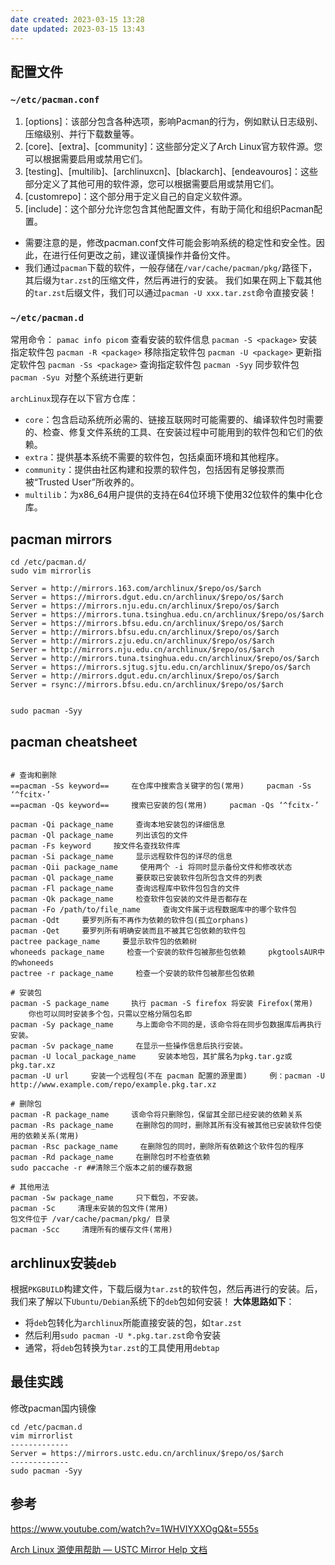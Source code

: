 ```yaml
---
date created: 2023-03-15 13:28
date updated: 2023-03-15 13:43
---
```


## 配置文件

### `~/etc/pacman.conf`

1. [options]：该部分包含各种选项，影响Pacman的行为，例如默认日志级别、压缩级别、并行下载数量等。
2. [core]、[extra]、[community]：这些部分定义了Arch Linux官方软件源。您可以根据需要启用或禁用它们。
3. [testing]、[multilib]、[archlinuxcn]、[blackarch]、[endeavouros]：这些部分定义了其他可用的软件源，您可以根据需要启用或禁用它们。
4. [customrepo]：这个部分用于定义自己的自定义软件源。
5. [include]：这个部分允许您包含其他配置文件，有助于简化和组织Pacman配置。

- 需要注意的是，修改pacman.conf文件可能会影响系统的稳定性和安全性。因此，在进行任何更改之前，建议谨慎操作并备份文件。
- 我们通过`pacman`下载的软件，一般存储在`/var/cache/pacman/pkg/`路径下，其后缀为`tar.zst`的压缩文件，然后再进行的安装。
  我们如果在网上下载其他的`tar.zst`后缀文件，我们可以通过`pacman -U xxx.tar.zst`命令直接安装！

### `~/etc/pacman.d`

常用命令：
`pamac info picom`      查看安装的软件信息
`pacman -S <package>`      安装指定软件包
`pacman -R <package>`      移除指定软件包
`pacman -U <package>`      更新指定软件包
`pacman -Ss <package>`     查询指定软件包
`pacman -Syy`            同步软件包
`pacman -Syu`            对整个系统进行更新

`archLinux`现存在以下官方仓库：

- `core`：包含启动系统所必需的、链接互联网时可能需要的、编译软件包时需要的、检查、修复文件系统的工具、在安装过程中可能用到的软件包和它们的依赖。
- `extra`：提供基本系统不需要的软件包，包括桌面环境和其他程序。
- `community`：提供由社区构建和投票的软件包，包括因有足够投票而被“Trusted User”所收养的。
- `multilib`：为x86_64用户提供的支持在64位环境下使用32位软件的集中化仓库。

## pacman mirrors

```shell
cd /etc/pacman.d/
sudo vim mirrorlis

Server = http://mirrors.163.com/archlinux/$repo/os/$arch
Server = https://mirrors.dgut.edu.cn/archlinux/$repo/os/$arch
Server = https://mirrors.nju.edu.cn/archlinux/$repo/os/$arch
Server = https://mirrors.tuna.tsinghua.edu.cn/archlinux/$repo/os/$arch
Server = https://mirrors.bfsu.edu.cn/archlinux/$repo/os/$arch
Server = http://mirrors.bfsu.edu.cn/archlinux/$repo/os/$arch
Server = http://mirrors.zju.edu.cn/archlinux/$repo/os/$arch
Server = http://mirrors.nju.edu.cn/archlinux/$repo/os/$arch
Server = http://mirrors.tuna.tsinghua.edu.cn/archlinux/$repo/os/$arch
Server = https://mirrors.sjtug.sjtu.edu.cn/archlinux/$repo/os/$arch
Server = http://mirrors.dgut.edu.cn/archlinux/$repo/os/$arch
Server = rsync://mirrors.bfsu.edu.cn/archlinux/$repo/os/$arch


sudo pacman -Syy
```

## pacman  cheatsheet

```shell

# 查询和删除
==pacman -Ss keyword==     在仓库中搜索含关键字的包(常用)     pacman -Ss ‘^fcitx-’
==pacman -Qs keyword==     搜索已安装的包(常用)     pacman -Qs ‘^fcitx-’

pacman -Qi package_name     查询本地安装包的详细信息
pacman -Ql package_name     列出该包的文件
pacman -Fs keyword     按文件名查找软件库
pacman -Si package_name     显示远程软件包的详尽的信息
pacman -Qii package_name     使用两个 -i 将同时显示备份文件和修改状态
pacman -Ql package_name     要获取已安装软件包所包含文件的列表
pacman -Fl package_name     查询远程库中软件包包含的文件
pacman -Qk package_name     检查软件包安装的文件是否都存在
pacman -Fo /path/to/file_name     查询文件属于远程数据库中的哪个软件包
pacman -Qdt     要罗列所有不再作为依赖的软件包(孤立orphans)
pacman -Qet     要罗列所有明确安装而且不被其它包依赖的软件包
pactree package_name     要显示软件包的依赖树
whoneeds package_name     检查一个安装的软件包被那些包依赖     pkgtoolsAUR中的whoneeds
pactree -r package_name     检查一个安装的软件包被那些包依赖

# 安装包
pacman -S package_name     执行 pacman -S firefox 将安装 Firefox(常用)     你也可以同时安装多个包，只需以空格分隔包名即
pacman -Sy package_name     与上面命令不同的是，该命令将在同步包数据库后再执行安装。
pacman -Sv package_name     在显示一些操作信息后执行安装。
pacman -U local_package_name     安装本地包，其扩展名为pkg.tar.gz或pkg.tar.xz
pacman -U url     安装一个远程包(不在 pacman 配置的源里面)     例：pacman -U http://www.example.com/repo/example.pkg.tar.xz

# 删除包
pacman -R package_name     该命令将只删除包，保留其全部已经安装的依赖关系
pacman -Rs package_name     在删除包的同时，删除其所有没有被其他已安装软件包使用的依赖关系(常用)
pacman -Rsc package_name     在删除包的同时，删除所有依赖这个软件包的程序
pacman -Rd package_name     在删除包时不检查依赖
sudo paccache -r ##清除三个版本之前的缓存数据

# 其他用法
pacman -Sw package_name     只下载包，不安装。
pacman -Sc     清理未安装的包文件(常用)
包文件位于 /var/cache/pacman/pkg/ 目录
pacman -Scc     清理所有的缓存文件(常用)
```

## archlinux安装`deb`

根据`PKGBUILD`构建文件，下载后缀为`tar.zst`的软件包，然后再进行的安装。后，我们来了解以下`Ubuntu/Debian`系统下的`deb`包如何安装！
**大体思路如下**：

- 将`deb`包转化为`archlinux`所能直接安装的包，如`tar.zst`
- 然后利用`sudo pacman -U *.pkg.tar.zst`命令安装
- 通常，将`deb`包转换为`tar.zst`的工具使用用`debtap` 

## 最佳实践

修改pacman国内镜像
```shell
cd /etc/pacman.d
vim mirrorlist
-------------
Server = https://mirrors.ustc.edu.cn/archlinux/$repo/os/$arch
-------------
sudo pacman -Syy
```

## 参考

<https://www.youtube.com/watch?v=1WHVIYXXOgQ&t=555s>

[Arch Linux 源使用帮助 — USTC Mirror Help 文档](https://mirrors.ustc.edu.cn/help/archlinux.html)